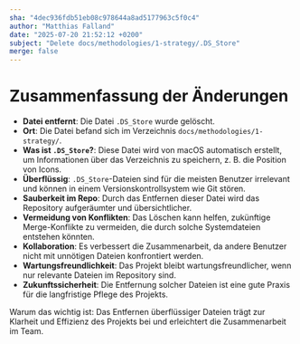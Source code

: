 ```yaml
---
sha: "4dec936fdb51eb08c978644a8ad5177963c5f0c4"
author: "Matthias Falland"
date: "2025-07-20 21:52:12 +0200"
subject: "Delete docs/methodologies/1-strategy/.DS_Store"
merge: false
---
```


# Zusammenfassung der Änderungen

- **Datei entfernt**: Die Datei `.DS_Store` wurde gelöscht.
- **Ort**: Die Datei befand sich im Verzeichnis `docs/methodologies/1-strategy/`.
- **Was ist `.DS_Store`?**: Diese Datei wird von macOS automatisch erstellt, um Informationen über das Verzeichnis zu speichern, z. B. die Position von Icons.
- **Überflüssig**: `.DS_Store`-Dateien sind für die meisten Benutzer irrelevant und können in einem Versionskontrollsystem wie Git stören.
- **Sauberkeit im Repo**: Durch das Entfernen dieser Datei wird das Repository aufgeräumter und übersichtlicher.
- **Vermeidung von Konflikten**: Das Löschen kann helfen, zukünftige Merge-Konflikte zu vermeiden, die durch solche Systemdateien entstehen könnten.
- **Kollaboration**: Es verbessert die Zusammenarbeit, da andere Benutzer nicht mit unnötigen Dateien konfrontiert werden.
- **Wartungsfreundlichkeit**: Das Projekt bleibt wartungsfreundlicher, wenn nur relevante Dateien im Repository sind.
- **Zukunftssicherheit**: Die Entfernung solcher Dateien ist eine gute Praxis für die langfristige Pflege des Projekts.

Warum das wichtig ist: Das Entfernen überflüssiger Dateien trägt zur Klarheit und Effizienz des Projekts bei und erleichtert die Zusammenarbeit im Team.

